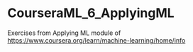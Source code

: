 # CourseraML_6_ApplyingML
Exercises from Applying ML module of https://www.coursera.org/learn/machine-learning/home/info
